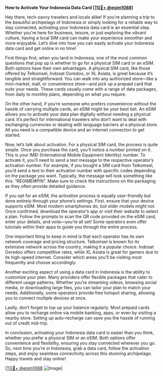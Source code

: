 **How to Activate Your Indonesia Data Card [[TG💪+ @esim1088](https://t.me/s/esim1088)]**

Hey there, tech-savvy travelers and locals alike! If you're planning a trip to the beautiful archipelago of Indonesia or simply looking for a reliable way to stay connected, activating your Indonesia data card is an essential step. Whether you're here for business, leisure, or just exploring the vibrant culture, having a local SIM card can make your experience smoother and more enjoyable. Let’s dive into how you can easily activate your Indonesia data card and get online in no time!

First things first, when you land in Indonesia, one of the most common questions that pop up is whether to go for a physical SIM card or an eSIM. Both options have their own advantages. A physical SIM card, like those offered by Telkomsel, Indosat Ooredoo, or XL Axiata, is great because it’s tangible and straightforward. You can walk into any authorized store—like a mini-market, mall, or convenience store—and pick up a prepaid card that suits your needs. These cards usually come with a range of data packages, from daily to monthly plans, depending on what you require.

On the other hand, if you’re someone who prefers convenience without the hassle of carrying multiple cards, an eSIM might be your best bet. An eSIM allows you to activate your data plan digitally without needing a physical card. It’s perfect for international travelers who don’t want to deal with exchanging currencies or dealing with language barriers at a physical store. All you need is a compatible device and an internet connection to get started.

Now, let’s talk about activation. For a physical SIM card, the process is quite simple. Once you purchase the card, you’ll notice a number printed on it. This is your IMEI (International Mobile Equipment Identity) number. To activate it, you’ll need to send a text message to the respective operator’s activation number. For example, if you bought a SIM card from Telkomsel, you’d send a text to their activation number with specific codes depending on the package you want. Typically, the message will look something like this: “REGIMEI#PIN”. Make sure to check the instructions on the packaging as they often provide detailed guidance.

If you opt for an eSIM, the activation process is equally user-friendly but done entirely through your phone’s settings. First, ensure that your device supports eSIM. Most modern smartphones do, but older models might not. Once confirmed, download the operator’s app or visit their website to select a plan. Follow the prompts to scan the QR code provided on the eSIM card, enter your details, and voila—you’re all set! Some operators even offer tutorials within their apps to guide you through the entire process.

One important thing to keep in mind is that each operator has its own network coverage and pricing structure. Telkomsel is known for its extensive network across the country, making it a popular choice. Indosat Ooredoo offers competitive rates, while XL Axiata is great for gamers due to its high-speed internet. Consider which areas you’ll be visiting most frequently and choose accordingly.

Another exciting aspect of using a data card in Indonesia is the ability to customize your plan. Many providers offer flexible packages that cater to different usage patterns. Whether you’re streaming videos, browsing social media, or downloading large files, you can tailor your plan to match your needs. Additionally, some operators provide free hotspot sharing, allowing you to connect multiple devices at once.

Lastly, don’t forget to top up your balance regularly. Most prepaid cards allow you to recharge online via mobile banking, apps, or even by visiting a nearby store. Setting up auto-recharge can save you the hassle of running out of credit mid-trip.

In conclusion, activating your Indonesia data card is easier than you think, whether you prefer a physical SIM or an eSIM. Both options offer convenience and flexibility, ensuring you stay connected wherever you go. So, next time you’re in Indonesia, grab a data card, follow the activation steps, and enjoy seamless connectivity across this stunning archipelago. Happy travels and stay online!

[[TG💪+ @esim1088](https://t.me/s/esim1088) ![Image](https://i.postimg.cc/Y0z9fWf4/image.png)]